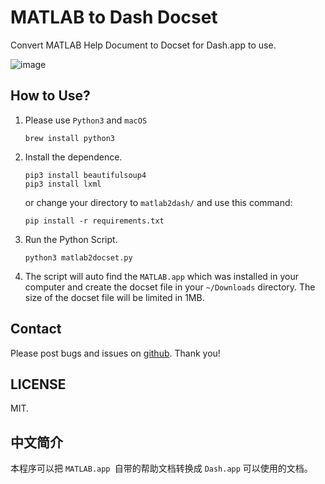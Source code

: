 # MATLAB to Dash Docset

Convert MATLAB Help Document to Docset for Dash.app to use.

![image](https://user-images.githubusercontent.com/13360124/32131274-a56a475e-bbdc-11e7-81e0-c17ed5be342a.png)

## How to Use?

1. Please use `Python3` and  `macOS`

   ```shell
   brew install python3
   ```

2. Install the dependence.

   ```shell
   pip3 install beautifulsoup4
   pip3 install lxml
   ```

   or change your directory to `matlab2dash/` and use this command:

   ```shell
   pip install -r requirements.txt
   ```

3. Run the Python Script. 

   ```shell
   python3 matlab2docset.py
   ```

4. The script will auto find the `MATLAB.app` which was installed in your computer and create the docset file in your `~/Downloads` directory. The size of the docset file will be limited in 1MB.

## Contact

Please post bugs and issues on [github](https://github.com/acbetter/matlab2docset/issues). Thank you!

## LICENSE

MIT.

## 中文简介

本程序可以把 `MATLAB.app `自带的帮助文档转换成 `Dash.app` 可以使用的文档。
